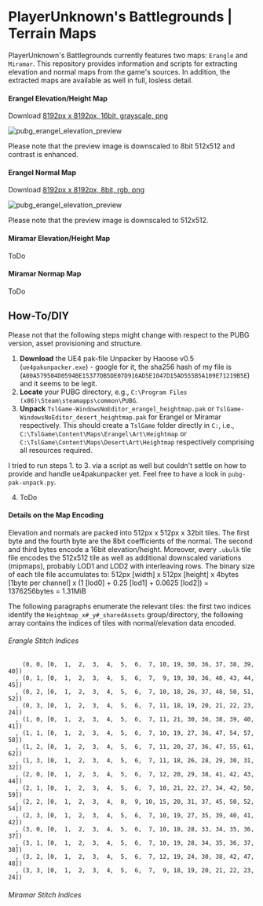 # PlayerUnknown's Battlegrounds | Terrain Maps

PlayerUnknown's Battlegrounds currently features two maps: `Erangle` and `Miramar`. This repository provides information and scripts for extracting elevation and normal maps from the game's sources. In addition, the extracted maps are available as well in full, losless detail.

#### Erangel Elevation/Height Map

Download [8192px x 8192px, 16bit, grayscale, png](https://github.com/cgcostume/pubg-maps/blob/master/erangel/pubg_erangel_elevation_l16.png)

![pubg_erangel_elevation_preview](https://github.com/cgcostume/pubg-maps/blob/master/erangel/pubg_erangel_elevation_l16_preview.png)

Please note that the preview image is downscaled to 8bit 512x512 and contrast is enhanced.


#### Erangel Normal Map

Download [8192px x 8192px, 8bit, rgb, png](https://github.com/cgcostume/pubg-maps/blob/master/erangel/pubg_erangel_normal_r8g8.png)

![pubg_erangel_elevation_preview](https://github.com/cgcostume/pubg-maps/blob/master/erangel/pubg_erangel_normal_r8g8_preview.png)

Please note that the preview image is downscaled to 512x512.

#### Miramar Elevation/Height Map

ToDo

#### Miramar Normap Map

ToDo


## How-To/DIY

Please not that the following steps might change with respect to the PUBG version, asset provisioning and structure.

1. **Download** the UE4 pak-file Unpacker by Haoose v0.5 (`ue4pakunpacker.exe`) - google for it, the sha256 hash of my file is (`A00A579504D0594BE15377DB5DE07D916AD5E1047D15AD555B5A109E71219B5E`) and it seems to be legit.
2. **Locate** your PUBG directory, e.g., `C:\Program Files (x86)\Steam\steamapps\common\PUBG`.
3. **Unpack** `TslGame-WindowsNoEditor_erangel_heightmap.pak` or `TslGame-WindowsNoEditor_desert_heightmap.pak` for Erangel or Miramar respectively. This should create a `TslGame` folder directly in `C:`, i.e., `C:\TslGame\Content\Maps\Erangel\Art\Heightmap` or `C:\TslGame\Content\Maps\Desert\Art\Heightmap` respectively comprising all resources required.

I tried to run steps 1. to 3. via a script as well but couldn't settle on how to provide and handle ue4pakunpacker yet. Feel free to have a look in `pubg-pak-unpack.py`. 

4. ToDo


#### Details on the Map Encoding

Elevation and normals are packed into 512px x 512px x 32bit tiles. The first byte and the fourth byte are the 8bit coefficients of the normal. The second and third bytes encode a 16bit elevation/height. Moreover, every `.ubulk` tile file encodes the 512x512 tile as well as additional downscaled variations (mipmaps), probably LOD1 and LOD2 with interleaving rows. The binary size of each tile file accumulates to: 512px [width] x 512px [height] x 4bytes [1byte per channel] x (1 [lod0] + 0.25 [lod1] + 0.0625 [lod2]) = 1376256bytes = 1.31MiB

The following paragraphs enumerate the relevant tiles: the first two indices identify the `Heightmap_x#_y#_sharedAssets` group/directory, the following array contains the indices of tiles with normal/elevation data encoded.

###### Erangle Stitch Indices

```
    (0, 0, [0,  1,  2,  3,  4,  5,  6,  7, 10, 19, 30, 36, 37, 38, 39, 40])
  , (0, 1, [0,  1,  2,  3,  4,  5,  6,  7,  9, 19, 30, 36, 40, 43, 44, 45])
  , (0, 2, [0,  1,  2,  3,  4,  5,  6,  7, 10, 18, 26, 37, 48, 50, 51, 52])
  , (0, 3, [0,  1,  2,  3,  4,  5,  6,  7, 11, 18, 19, 20, 21, 22, 23, 24])
  , (1, 0, [0,  1,  2,  3,  4,  5,  6,  7, 11, 21, 30, 36, 38, 39, 40, 41])
  , (1, 1, [0,  1,  2,  3,  4,  5,  6,  7, 10, 19, 27, 36, 47, 54, 57, 58])
  , (1, 2, [0,  1,  2,  3,  4,  5,  6,  7, 11, 20, 27, 36, 47, 55, 61, 62])
  , (1, 3, [0,  1,  2,  3,  4,  5,  6,  7, 11, 18, 26, 28, 29, 30, 31, 32])
  , (2, 0, [0,  1,  2,  3,  4,  5,  6,  7, 12, 20, 29, 38, 41, 42, 43, 44])
  , (2, 1, [0,  1,  2,  3,  4,  5,  6,  7, 10, 21, 22, 27, 34, 42, 50, 59])
  , (2, 2, [0,  1,  2,  3,  4,  8,  9, 10, 15, 20, 31, 37, 45, 50, 52, 54])
  , (2, 3, [0,  1,  2,  3,  4,  5,  6,  7, 10, 19, 27, 35, 39, 40, 41, 42])
  , (3, 0, [0,  1,  2,  3,  4,  5,  6,  7, 10, 18, 28, 33, 34, 35, 36, 37])
  , (3, 1, [0,  1,  2,  3,  4,  5,  6,  7, 10, 19, 28, 34, 35, 36, 37, 38])
  , (3, 2, [0,  1,  2,  3,  4,  5,  6,  7, 12, 19, 24, 30, 38, 42, 47, 48])
  , (3, 3, [0,  1,  2,  3,  4,  5,  6,  7,  9, 18, 19, 20, 21, 22, 23, 24]) 
```  

###### Miramar Stitch Indices

```
```
